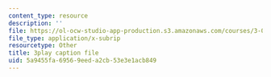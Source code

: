 ```yaml
---
content_type: resource
description: ''
file: https://ol-ocw-studio-app-production.s3.amazonaws.com/courses/3-021j-introduction-to-modeling-and-simulation-spring-2012/5a9455fa69569eeda2cb53e3e1acb849_HGB8VlcFVzU.srt
file_type: application/x-subrip
resourcetype: Other
title: 3play caption file
uid: 5a9455fa-6956-9eed-a2cb-53e3e1acb849
---
```

